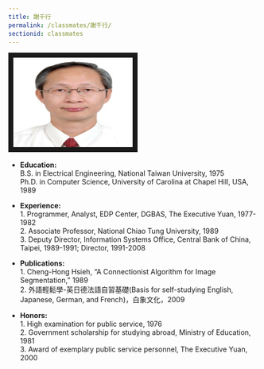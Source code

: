 ```yaml
---
title: 謝千行
permalink: /classmates/謝千行/
sectionid: classmates
---
```

<img src="/img/Hsieh.jpg"
alt="Photo of Dr. Cheng-Hong Hsieh" width="240" height="180" border="10" />

- **Education:**  
   B.S. in Electrical Engineering, National Taiwan University, 1975  
   Ph.D. in Computer Science, University of Carolina at Chapel Hill, USA, 1989  

- **Experience:**  
1\.   Programmer, Analyst, EDP Center, DGBAS, The Executive Yuan, 1977-1982  
2\.   Associate Professor, National Chiao Tung University, 1989  
3\.   Deputy Director, Information Systems Office, Central Bank of China,   Taipei, 1989-1991; Director, 1991-2008  

- **Publications:**  
1\.   Cheng-Hong Hsieh, “A Connectionist Algorithm for Image Segmentation,” 1989  
2\.   外語輕鬆學-英日德法語自習基礎(Basis for self-studying English, Japanese, German, and French)，白象文化，2009  

- **Honors:**  
1\.   High examination for public service, 1976  
2\.   Government scholarship for studying abroad, Ministry of Education, 1981  
3\.   Award of exemplary public service personnel, The Executive Yuan, 2000  
